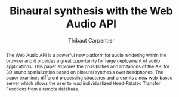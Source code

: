 --- 
  title: "Binaural synthesis with the Web Audio API" 
  abstract: "The Web Audio API is a powerful new platform for audio rendering within the browser and it provides a great opportunity for large deployment of audio applications. This paper explores the possibilities and limitations of the API for 3D sound spatialization based on binaural synthesis over headphones. The paper examines different processing structures and presents a new web-based server which allows the user to load individualized Head-Related Transfer Functions from a remote database." 
  address: "Paris" 
  author: "Thibaut Carpentier" 
  booktitle: "Proceedings of the International Web Audio Conference" 
  editor: "Samuel Goldszmidt, Norbert Schnell, Victor Saiz, Benjamin Matuszewski" 
  month: "Proceedings of the International Web Audio Conference"
  pages: "0--7" 
  publisher: "IRCAM" 
  series: "WAC '15"
  type: "Poster"  
  year: "2015" 
  id: "2015_EA_16" 
  tags: year2015
  media: none 
  pdflink: /_data/papers/pdf/2015/2015_16.pdf
  ISSN: 2663-5844
---